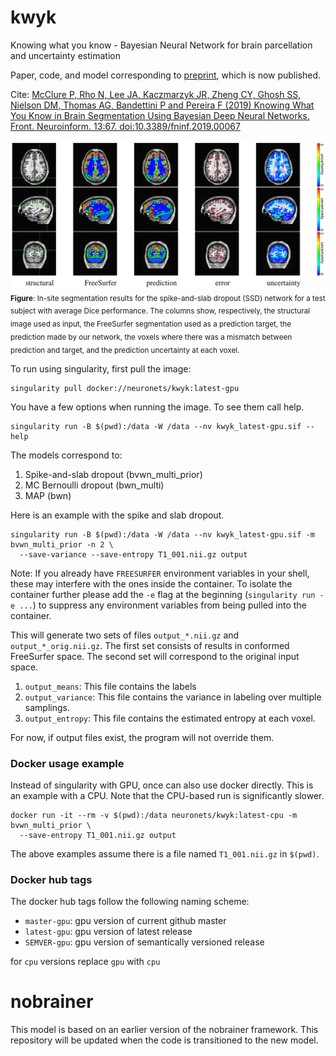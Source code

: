 # kwyk
Knowing what you know - Bayesian Neural Network for brain parcellation and uncertainty estimation

Paper, code, and model corresponding to [preprint](https://arxiv.org/abs/1812.01719), which is now published.

Cite: [McClure P, Rho N, Lee JA, Kaczmarzyk JR, Zheng CY, Ghosh SS, Nielson DM, Thomas AG, Bandettini P and Pereira F (2019) Knowing What You Know in Brain Segmentation Using Bayesian Deep Neural Networks. Front. Neuroinform. 13:67. doi:10.3389/fninf.2019.00067](https://www.frontiersin.org/articles/10.3389/fninf.2019.00067/full)

![In-site segmentation results](figure4.png) <sub>__Figure__: In-site segmentation results for the spike-and-slab dropout (SSD) network for a test subject with average Dice performance. The columns show, respectively, the structural image used as input, the FreeSurfer segmentation used as a prediction target, the prediction made by our network, the voxels where there was a mismatch between prediction and target, and the prediction uncertainty at each voxel.</sub>

To run using singularity, first pull the image:

```
singularity pull docker://neuronets/kwyk:latest-gpu
```

You have a few options when running the image. To see them call help.
```
singularity run -B $(pwd):/data -W /data --nv kwyk_latest-gpu.sif --help
```

The models correspond to:
1. Spike-and-slab dropout (bvwn_multi_prior)
2. MC Bernoulli dropout (bwn_multi)
3. MAP (bwn)

Here is an example with the spike and slab dropout.
```
singularity run -B $(pwd):/data -W /data --nv kwyk_latest-gpu.sif -m bvwn_multi_prior -n 2 \
  --save-variance --save-entropy T1_001.nii.gz output
```

Note: If you already have `FREESURFER` environment variables in your shell, these may interfere with the ones inside the container. To isolate the container further please add the `-e` flag at the beginning (`singularity run -e ...`) to suppress any environment variables from being pulled into the container.

This will generate two sets of files `output_*.nii.gz` and `output_*_orig.nii.gz`. The first set consists of results in conformed FreeSurfer space. The second set will correspond to the original input space.

1. `output_means`: This file contains the labels
2. `output_variance`: This file contains the variance in labeling over multiple samplings.
3. `output_entropy`: This file contains the estimated entropy at each voxel.

For now, if output files exist, the program will not override them.

### Docker usage example

Instead of singularity with GPU, once can also use docker directly. This is an example with a CPU. Note that the CPU-based run is significantly slower.

```
docker run -it --rm -v $(pwd):/data neuronets/kwyk:latest-cpu -m bvwn_multi_prior \
  --save-entropy T1_001.nii.gz output
```

The above examples assume there is a file named `T1_001.nii.gz` in `$(pwd)`.

### Docker hub tags

The docker hub tags follow the following naming scheme:

- `master-gpu`: gpu version of current github master
- `latest-gpu`: gpu version of latest release
- `SEMVER-gpu`: gpu version of semantically versioned release

for `cpu` versions replace `gpu` with `cpu`

# nobrainer

This model is based on an earlier version of the nobrainer framework. This repository will be updated when the code is transitioned to the new model.
